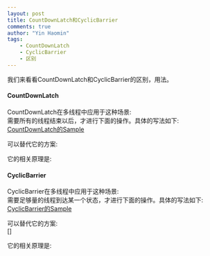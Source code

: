 ```yaml
---
layout: post
title: CountDownLatch和CyclicBarrier
comments: true
author: "Yin Haomin"
tags:
    - CountDownLatch
    - CyclicBarrier
    - 区别
---
```


我们来看看CountDownLatch和CyclicBarrier的区别，用法。</br>

#### CountDownLatch
CountDownLatch在多线程中应用于这种场景:<br>
需要所有的线程结束以后，才进行下面的操作。具体的写法如下:<br>
[CountDownLatch的Sample](https://github.com/yinhaomin/common-test/tree/master/common-test-service/src/main/java/com/baidu/common/test/service/cocurrency)

可以替代它的方案:<br>

它的相关原理是:<br>

#### CyclicBarrier
CyclicBarrier在多线程中应用于这种场景:<br>
需要足够量的线程到达某一个状态，才进行下面的操作。具体的写法如下:<br>
[CyclicBarrier的Sample](https://github.com/yinhaomin/common-test/tree/master/common-test-service/src/main/java/com/baidu/common/test/service/cocurrency)

可以替代它的方案:<br>
[]

它的相关原理是:<br>
